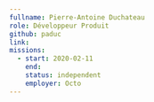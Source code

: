 ```yaml
---
fullname: Pierre-Antoine Duchateau
role: Développeur Produit
github: paduc
link:
missions:
  - start: 2020-02-11
    end:
    status: independent
    employer: Octo
---
```

